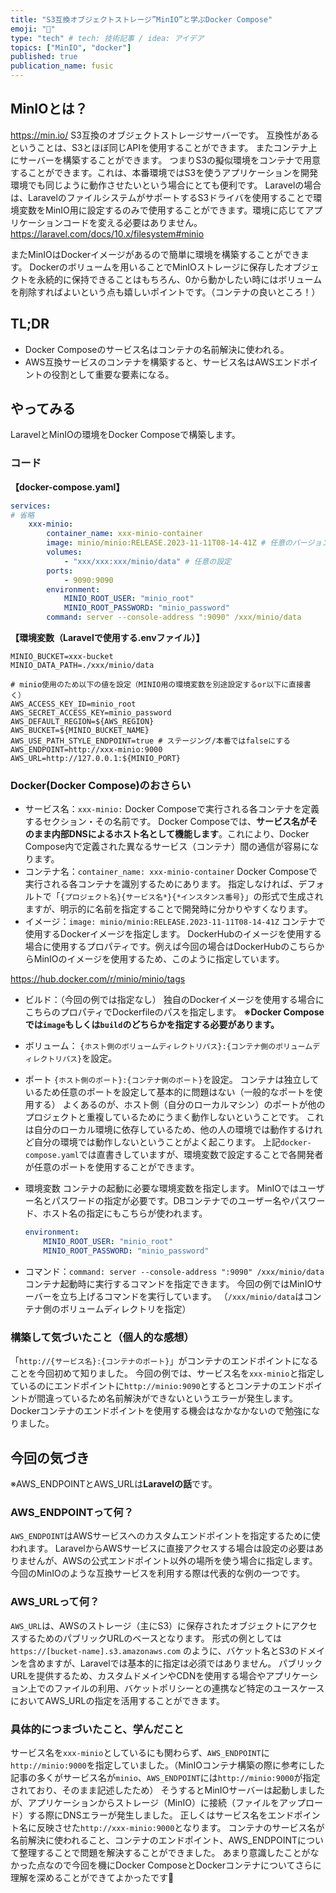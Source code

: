 ```yaml
---
title: "S3互換オブジェクトストレージ”MinIO”と学ぶDocker Compose"
emoji: "🐙"
type: "tech" # tech: 技術記事 / idea: アイデア
topics: ["MinIO", "docker"]
published: true
publication_name: fusic
---
```

## MinIOとは？
https://min.io/
S3互換のオブジェクトストレージサーバーです。
互換性があるということは、S3とほぼ同じAPIを使用することができます。
またコンテナ上にサーバーを構築することができます。
つまりS3の擬似環境をコンテナで用意することができます。これは、本番環境ではS3を使うアプリケーションを開発環境でも同じように動作させたいという場合にとても便利です。
Laravelの場合は、LaravelのファイルシステムがサポートするS3ドライバを使用することで環境変数をMinIO用に設定するのみで使用することができます。環境に応じてアプリケーションコードを変える必要はありません。
https://laravel.com/docs/10.x/filesystem#minio

またMinIOはDockerイメージがあるので簡単に環境を構築することができます。
Dockerのボリュームを用いることでMinIOストレージに保存したオブジェクトを永続的に保持できることはもちろん、0から動かしたい時にはボリュームを削除すればよいという点も嬉しいポイントです。（コンテナの良いところ！）

## TL;DR
- Docker Composeのサービス名はコンテナの名前解決に使われる。
- AWS互換サービスのコンテナを構築すると、サービス名はAWSエンドポイントの役割として重要な要素になる。

## やってみる
LaravelとMinIOの環境をDocker Composeで構築します。

### コード

**【docker-compose.yaml】**

```yaml:docker-compose.yaml
services:
# 省略
    xxx-minio:
        container_name: xxx-minio-container
        image: minio/minio:RELEASE.2023-11-11T08-14-41Z # 任意のバージョンを指定。latestより特定バージョンの指定が推奨される。
        volumes:
            - "xxx/xxx:xxx/minio/data" # 任意の設定
        ports:
            - 9090:9090
        environment:
            MINIO_ROOT_USER: "minio_root"
            MINIO_ROOT_PASSWORD: "minio_password"
        command: server --console-address ":9090" /xxx/minio/data
```

**【環境変数（Laravelで使用する.envファイル）】**

```:.env
MINIO_BUCKET=xxx-bucket
MINIO_DATA_PATH=./xxx/minio/data

# minio使用のため以下の値を設定（MINIO用の環境変数を別途設定するor以下に直接書く）
AWS_ACCESS_KEY_ID=minio_root
AWS_SECRET_ACCESS_KEY=minio_password
AWS_DEFAULT_REGION=${AWS_REGION}
AWS_BUCKET=${MINIO_BUCKET_NAME}
AWS_USE_PATH_STYLE_ENDPOINT=true # ステージング/本番ではfalseにする
AWS_ENDPOINT=http://xxx-minio:9000
AWS_URL=http://127.0.0.1:${MINIO_PORT}
```

### Docker(Docker Compose)のおさらい

- サービス名：`xxx-minio:`
Docker Composeで実行される各コンテナを定義するセクション・その名前です。
Docker Composeでは、**サービス名がそのまま内部DNSによるホスト名として機能します**。これにより、Docker Compose内で定義された異なるサービス（コンテナ）間の通信が容易になります。
- コンテナ名：`container_name: xxx-minio-container`
Docker Composeで実行される各コンテナを識別するためにあります。
指定しなければ、デフォルトで「`{プロジェクト名}{サービス名*}{*インスタンス番号}`」の形式で生成されますが、明示的に名前を指定することで開発時に分かりやすくなります。
- イメージ：`image: minio/minio:RELEASE.2023-11-11T08-14-41Z`
コンテナで使用するDockerイメージを指定します。
DockerHubのイメージを使用する場合に使用するプロパティです。例えば今回の場合はDockerHubのこちらからMinIOのイメージを使用するため、このように指定しています。

https://hub.docker.com/r/minio/minio/tags

- ビルド：（今回の例では指定なし）
独自のDockerイメージを使用する場合にこちらのプロパティでDockerfileのパスを指定します。
**※Docker Composeでは`image`もしくは`build`のどちらかを指定する必要があります。**
- ボリューム：
`{ホスト側のボリュームディレクトリパス}:{コンテナ側のボリュームディレクトリパス}`を設定。
- ポート
`{ホスト側のポート}:{コンテナ側のポート}`を設定。
コンテナは独立しているため任意のポートを設定して基本的に問題はない（一般的なポートを使用する）
よくあるのが、ホスト側（自分のローカルマシン）のポートが他のプロジェクトと重複しているためにうまく動作しないということです。
これは自分のローカル環境に依存しているため、他の人の環境では動作するけれど自分の環境では動作しないということがよく起こります。
上記`docker-compose.yaml`では直書きしていますが、環境変数で設定することで各開発者が任意のポートを使用することができます。
- 環境変数
コンテナの起動に必要な環境変数を指定します。
MinIOではユーザー名とパスワードの指定が必要です。DBコンテナでのユーザー名やパスワード、ホスト名の指定にもこちらが使われます。
    
    ```yaml
    environment:
        MINIO_ROOT_USER: "minio_root"
        MINIO_ROOT_PASSWORD: "minio_password"
    ```
    
- コマンド：`command: server --console-address ":9090" /xxx/minio/data`
コンテナ起動時に実行するコマンドを指定できます。
今回の例ではMinIOサーバーを立ち上げるコマンドを実行しています。
（`/xxx/minio/data`はコンテナ側のボリュームディレクトリを指定）

### 構築して気づいたこと（個人的な感想）
「`http://{サービス名}:{コンテナのポート}`」がコンテナのエンドポイントになることを今回初めて知りました。
今回の例では、サービス名を`xxx-minio`と指定しているのにエンドポイントに`http://minio:9090`とするとコンテナのエンドポイントが間違っているため名前解決ができないというエラーが発生します。
Dockerコンテナのエンドポイントを使用する機会はなかなかないので勉強になりました。

## 今回の気づき
※AWS_ENDPOINTとAWS_URLは**Laravelの話**です。

### AWS_ENDPOINTって何？
`AWS_ENDPOINT`はAWSサービスへのカスタムエンドポイントを指定するために使われます。
LaravelからAWSサービスに直接アクセスする場合は設定の必要はありませんが、AWSの公式エンドポイント以外の場所を使う場合に指定します。
今回のMinIOのような互換サービスを利用する際は代表的な例の一つです。

### AWS_URLって何？
`AWS_URL`は、AWSのストレージ（主にS3）に保存されたオブジェクトにアクセスするためのパブリックURLのベースとなります。
形式の例としては `https://[bucket-name].s3.amazonaws.com` のように、バケット名とS3のドメインを含めますが、Laravelでは基本的に指定は必須ではありません。
パブリックURLを提供するため、カスタムドメインやCDNを使用する場合やアプリケーション上でのファイルの利用、バケットポリシーとの連携など特定のユースケースにおいてAWS_URLの指定を活用することができます。

### 具体的につまづいたこと、学んだこと
サービス名を`xxx-minio`としているにも関わらず、`AWS_ENDPOINT`に`http://minio:9000`を指定していました。（MinIOコンテナ構築の際に参考にした記事の多くがサービス名が`minio`、`AWS_ENDPOINT`には`http://minio:9000`が指定されており、そのまま記述したため）
そうするとMinIOサーバーは起動しましたが、アプリケーションからストレージ（MinIO）に接続（ファイルをアップロード）する際にDNSエラーが発生しました。
正しくはサービス名をエンドポイント名に反映させた`http://xxx-minio:9000`となります。
コンテナのサービス名が名前解決に使われること、コンテナのエンドポイント、AWS_ENDPOINTについて整理することで問題を解決することができました。
あまり意識したことがなかった点なので今回を機にDocker ComposeとDockerコンテナについてさらに理解を深めることができてよかったです🐙
